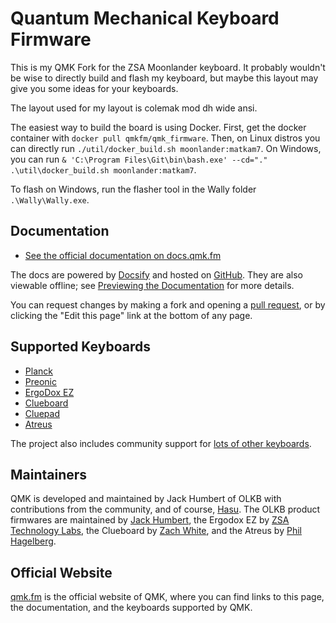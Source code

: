 # Quantum Mechanical Keyboard Firmware

This is my QMK Fork for the ZSA Moonlander keyboard. It probably wouldn't be wise to directly build and flash my keyboard, but maybe this layout may give you some ideas for your keyboards.

The layout used for my layout is colemak mod dh wide ansi.

The easiest way to build the board is using Docker. 
First, get the docker container with `docker pull qmkfm/qmk_firmware`.
Then, on Linux distros you can directly run `./util/docker_build.sh moonlander:matkam7`. On Windows, you can run `& 'C:\Program Files\Git\bin\bash.exe' --cd="." .\util\docker_build.sh moonlander:matkam7`.

To flash on Windows, run the flasher tool in the Wally folder `.\Wally\Wally.exe`.

## Documentation

* [See the official documentation on docs.qmk.fm](https://docs.qmk.fm)

The docs are powered by [Docsify](https://docsify.js.org/) and hosted on [GitHub](/docs/). They are also viewable offline; see [Previewing the Documentation](https://docs.qmk.fm/#/contributing?id=previewing-the-documentation) for more details.

You can request changes by making a fork and opening a [pull request](https://github.com/qmk/qmk_firmware/pulls), or by clicking the "Edit this page" link at the bottom of any page.

## Supported Keyboards

* [Planck](/keyboards/planck/)
* [Preonic](/keyboards/preonic/)
* [ErgoDox EZ](/keyboards/ergodox_ez/)
* [Clueboard](/keyboards/clueboard/)
* [Cluepad](/keyboards/clueboard/17/)
* [Atreus](/keyboards/atreus/)

The project also includes community support for [lots of other keyboards](/keyboards/).

## Maintainers

QMK is developed and maintained by Jack Humbert of OLKB with contributions from the community, and of course, [Hasu](https://github.com/tmk). The OLKB product firmwares are maintained by [Jack Humbert](https://github.com/jackhumbert), the Ergodox EZ by [ZSA Technology Labs](https://github.com/zsa), the Clueboard by [Zach White](https://github.com/skullydazed), and the Atreus by [Phil Hagelberg](https://github.com/technomancy).

## Official Website

[qmk.fm](https://qmk.fm) is the official website of QMK, where you can find links to this page, the documentation, and the keyboards supported by QMK.
